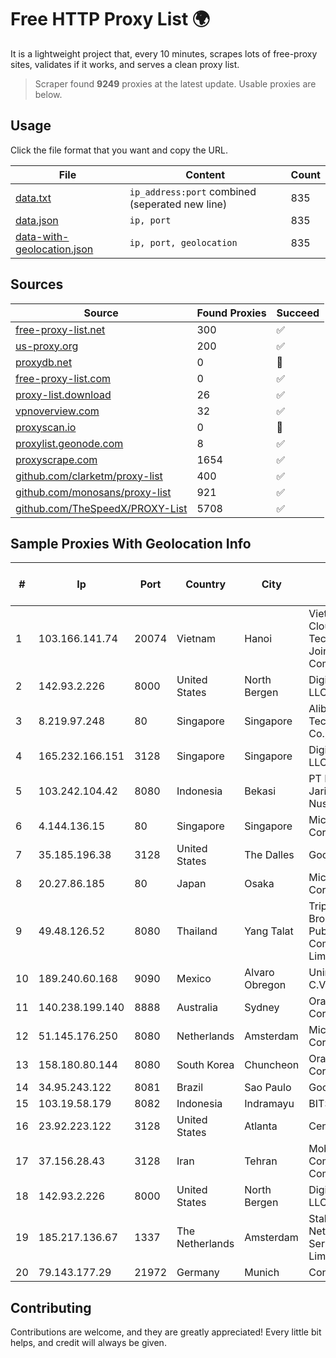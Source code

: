 
# Free HTTP Proxy List 🌍

It is a lightweight project that, every 10 minutes, scrapes lots of free-proxy sites, validates if it works, and serves a clean proxy list.


> Scraper found **9249** proxies at the latest update. Usable proxies are below.

## Usage

Click the file format that you want and copy the URL.


|File|Content|Count|
|----|-------|-----|
|[data.txt](https://raw.githubusercontent.com/themiralay/Proxy-List-World/master/data.txt)|`ip_address:port` combined (seperated new line)|835|
|[data.json](https://raw.githubusercontent.com/themiralay/Proxy-List-World/master/data.json)|`ip, port`|835|
|[data-with-geolocation.json](https://raw.githubusercontent.com/themiralay/Proxy-List-World/master/data-with-geolocation.json)|`ip, port, geolocation`|835|

## Sources

|Source|Found Proxies|Succeed|
|------|-------------|-------|
|[free-proxy-list.net](https://free-proxy-list.net)|300|✅|
|[us-proxy.org](https://www.us-proxy.org)|200|✅|
|[proxydb.net](http://proxydb.net)|0|🚫|
|[free-proxy-list.com](https://free-proxy-list.com/?page=&port=&type%5B%5D=http&type%5B%5D=https&up_time=0&search=Search)|0|✅|
|[proxy-list.download](https://www.proxy-list.download/HTTP)|26|✅|
|[vpnoverview.com](https://vpnoverview.com/privacy/anonymous-browsing/free-proxy-servers)|32|✅|
|[proxyscan.io](https://www.proxyscan.io)|0|🚫|
|[proxylist.geonode.com](https://proxylist.geonode.com/api/proxy-list?limit=300&page=1&sort_by=lastChecked&sort_type=desc&protocols=http,https)|8|✅|
|[proxyscrape.com](https://api.proxyscrape.com/v2/?request=displayproxies&protocol=http&timeout=10000&country=all&ssl=all&anonymity=all)|1654|✅|
|[github.com/clarketm/proxy-list](https://raw.githubusercontent.com/clarketm/proxy-list/master/proxy-list-raw.txt)|400|✅|
|[github.com/monosans/proxy-list](https://raw.githubusercontent.com/monosans/proxy-list/main/proxies/http.txt)|921|✅|
|[github.com/TheSpeedX/PROXY-List](https://raw.githubusercontent.com/TheSpeedX/PROXY-List/master/http.txt)|5708|✅|


## Sample Proxies With Geolocation Info

|#|Ip|Port|Country|City|Internet Service Provider|
|-|--|----|-------|----|-------------------------|
|1|103.166.141.74|20074|Vietnam|Hanoi|Viet NAM Cloud Technology Joint Stock Company|
|2|142.93.2.226|8000|United States|North Bergen|DigitalOcean, LLC|
|3|8.219.97.248|80|Singapore|Singapore|Alibaba (US) Technology Co., Ltd.|
|4|165.232.166.151|3128|Singapore|Singapore|DigitalOcean, LLC|
|5|103.242.104.42|8080|Indonesia|Bekasi|PT Lintas Jaringan Nusantara|
|6|4.144.136.15|80|Singapore|Singapore|Microsoft Corporation|
|7|35.185.196.38|3128|United States|The Dalles|Google LLC|
|8|20.27.86.185|80|Japan|Osaka|Microsoft Corporation|
|9|49.48.126.52|8080|Thailand|Yang Talat|Triple T Broadband Public Company Limited|
|10|189.240.60.168|9090|Mexico|Alvaro Obregon|Uninet S.A. de C.V.|
|11|140.238.199.140|8888|Australia|Sydney|Oracle Corporation|
|12|51.145.176.250|8080|Netherlands|Amsterdam|Microsoft Corporation|
|13|158.180.80.144|8080|South Korea|Chuncheon|Oracle Corporation|
|14|34.95.243.122|8081|Brazil|Sao Paulo|Google LLC|
|15|103.19.58.179|8082|Indonesia|Indramayu|BITSNET|
|16|23.92.223.122|3128|United States|Atlanta|Centrilogic|
|17|37.156.28.43|3128|Iran|Tehran|Mobin Net Communication Company|
|18|142.93.2.226|8000|United States|North Bergen|DigitalOcean, LLC|
|19|185.217.136.67|1337|The Netherlands|Amsterdam|Stallion Network Services Limited|
|20|79.143.177.29|21972|Germany|Munich|Contabo GmbH|



## Contributing

Contributions are welcome, and they are greatly appreciated! Every
little bit helps, and credit will always be given.

